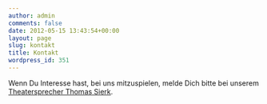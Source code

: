 ```yaml
---
author: admin
comments: false
date: 2012-05-15 13:43:54+00:00
layout: page
slug: kontakt
title: Kontakt
wordpress_id: 351
---
```


Wenn Du Interesse hast, bei uns mitzuspielen, melde Dich bitte bei unserem [Theatersprecher Thomas Sierk](mailto:theater@agv-muenchen.de).
